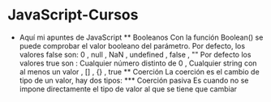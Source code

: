 # JavaScript-Cursos
* Aquí mi apuntes de JavaScript
** Booleanos
Con la función Boolean() se puede comprobar el valor booleano del parámetro.
Por defecto, los valores false son:
    0 , null , NaN , undefined , false , ""
Por defecto los valores true son :
    Cualquier número distinto de 0 , Cualquier string con al menos un valor , [] , {} , true
** Coerción
La coerción es el cambio de tipo de un valor, hay dos tipos:
    *** Coerción pasiva
    Es cuando no se impone directamente el tipo de valor al que se tiene que cambiar

